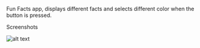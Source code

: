 Fun Facts app, displays different facts and selects different color when the button is pressed.

Screenshots

![alt text](http://i.imgur.com/ehfrh7A.jpg)
